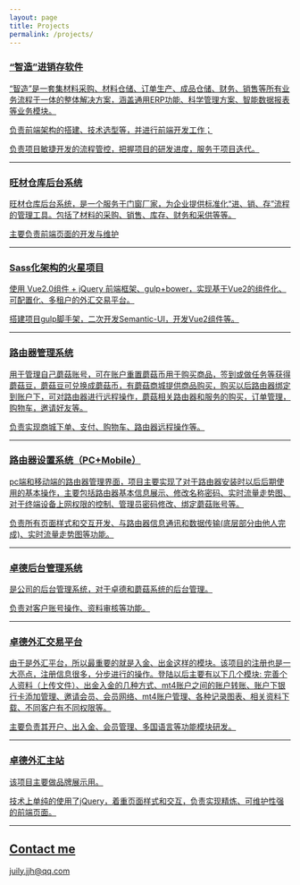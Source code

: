 ```yaml
---
layout: page
title: Projects
permalink: /projects/
---
```



### <a href="http://erp.thinkerx.com/" target="_blank">“智造”进销存软件
“智造”是一套集材料采购、材料仓储、订单生产、成品仓储、财务、销售等所有业务流程于一体的整体解决方案，涵盖通用ERP功能、科学管理方案、智能数据报表等业务模块。

负责前端架构的搭建、技术选型等，并进行前端开发工作；

负责项目敏捷开发的流程管控，把握项目的研发进度，服务于项目迭代。

***

### <a href="http://wangcai.cshen.cn/" target="_blank">旺材仓库后台系统
旺材仓库后台系统，是一个服务于门窗厂家，为企业提供标准化“进、销、存”流程的管理工具。包括了材料的采购、销售、库存、财务和采供等等。

主要负责前端页面的开发与维护

***

### Sass化架构的火星项目
使用 Vue2.0组件 + jQuery 前端框架、gulp+bower，实现基于Vue2的组件化、可配置化、多租户的外汇交易平台。

搭建项目gulp脚手架，二次开发Semantic-UI，开发Vue2组件等。

***


### <a href="https://www.mogu61.com/" target="_blank">路由器管理系统
用于管理自己蘑菇账号，可在账户重置蘑菇币用于购买商品，签到或做任务等获得蘑菇豆，蘑菇豆可兑换成蘑菇币，有蘑菇商城提供商品购买，购买以后路由器绑定到账户下，可对路由器进行远程操作，蘑菇相关路由器和服务的购买，订单管理，购物车，邀请好友等。

负责实现商城下单、支付、购物车、路由器远程操作等。

***

### 路由器设置系统（PC+Mobile）
pc端和移动端的路由器管理界面，项目主要实现了对于路由器安装时以后后期使用的基本操作，主要包括路由器基本信息展示、修改名称密码、实时流量走势图、对于终端设备上网权限的控制、管理员密码修改、绑定蘑菇账号等。

负责所有页面样式和交互开发、与路由器信息通讯和数据传输(底层部分由他人完成)、实时流量走势图等功能。

***

### 卓德后台管理系统
是公司的后台管理系统，对于卓德和蘑菇系统的后台管理。

负责对客户账号操作、资料审核等功能。

***

### <a href="https://members.charterprime.com/sign?site=charterprimecn&lang=cn#/sign-in" target="_blank">卓德外汇交易平台
由于是外汇平台，所以最重要的就是入金、出金这样的模块。该项目的注册也是一大亮点，注册信息很多，分步进行的操作。登陆以后主要有以下几个模块: 完善个人资料（上传文件）、出金入金的几种方式、mt4账户之间的账户转账、账户下银行卡添加管理、邀请会员、会员网络、mt4账户管理、各种记录图表、相关资料下载、不同客户有不同权限等。

主要负责其开户、出入金、会员管理、多国语言等功能模块研发。

***

### <a href="https://www.charterprime.com.cn/" target="_blank">卓德外汇主站
该项目主要做品牌展示用。

技术上单纯的使用了jQuery，着重页面样式和交互，负责实现精炼、可维护性强的前端页面。

***

## Contact me

[juily.jjh@qq.com](mailto:juily.jjh@qq.com)
